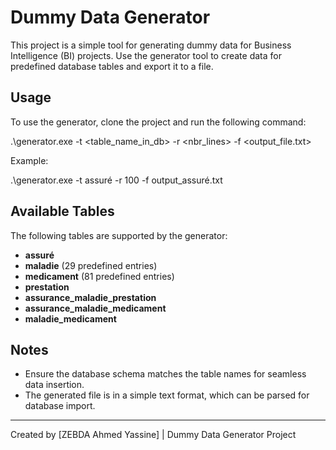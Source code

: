 # Dummy Data Generator

This project is a simple tool for generating dummy data for Business Intelligence (BI) projects. Use the generator tool to create data for predefined database tables and export it to a file.

## Usage

To use the generator, clone the project and run the following command:

.\generator.exe -t <table_name_in_db> -r <nbr_lines> -f <output_file.txt>


Example:

.\generator.exe -t assuré -r 100 -f output_assuré.txt


## Available Tables

The following tables are supported by the generator:

- **assuré**
- **maladie** (29 predefined entries)
- **medicament** (81 predefined entries)
- **prestation**
- **assurance_maladie_prestation**
- **assurance_maladie_medicament**
- **maladie_medicament**

## Notes

- Ensure the database schema matches the table names for seamless data insertion.
- The generated file is in a simple text format, which can be parsed for database import.

---

Created by [ZEBDA Ahmed Yassine] | Dummy Data Generator Project
